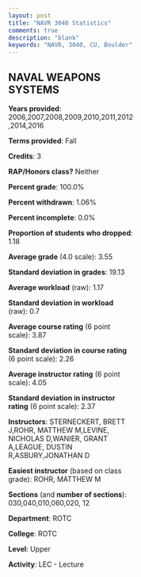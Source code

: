 ```yaml
---
layout: post
title: "NAVR 3040 Statistics"
comments: true
description: "blank"
keywords: "NAVR, 3040, CU, Boulder"
--- 
```

<head>
<script src="https://ajax.googleapis.com/ajax/libs/jquery/2.1.3/jquery.min.js"></script>
<script src="https://dl.dropboxusercontent.com/s/pc42nxpaw1ea4o9/highcharts.js?dl=0"></script>
<!-- <script src="../assets/js/highcharts.js"></script> -->
<style type="text/css">@font-face {
	font-family: "Bebas Neue";
	src: url(https://www.filehosting.org/file/details/544349/BebasNeue%20Regular.otf) format("opentype");
	}
	h1.Bebas { 
		font-family: "Bebas Neue", Verdana, Tahoma;
	}
</style>
</head>
<body>
	<div id="container" style="float: right; width: 45%; height: 88%; margin-left: 2.5%; margin-right: 2.5%;"></div>
	<script language="JavaScript">
		$(document).ready(function() {
		var chart = {type: 'column'};
		var title = {text: 'Grade Distribution'};
		var xAxis = {categories: ['A','B','C','D','F'],crosshair: true};
		var yAxis = {min: 0,title: {text: 'Percentage'}};
		var tooltip = {headerFormat: '<center><b><span style="font-size:20px">{point.key}</span></b></center>',
		               pointFormat: '<td style="padding:0"><b>{point.y:.1f}%</b></td>',
		               footerFormat: '</table>',shared: true,useHTML: true};
		var plotOptions = {column: {pointPadding: 0.0,borderWidth: 0}};  
		var credits = {enabled: false};var series= [{name: 'Percent',data: [66.47,29.34,2.99,0.0,1.2,]}];
		var json = {};
		json.chart = chart;
		json.title = title;
		json.tooltip = tooltip;
		json.xAxis = xAxis;
		json.yAxis = yAxis;  
		json.series = series;
		json.plotOptions = plotOptions;  
		json.credits = credits;
		$('#container').highcharts(json);
	});
	</script>
</body>
			   
## NAVAL WEAPONS SYSTEMS

**Years provided**: 2006,2007,2008,2009,2010,2011,2012,2014,2016

**Terms provided**: Fall

**Credits**: 3

**RAP/Honors class?** Neither

**Percent grade**: 100.0%

**Percent withdrawn**: 1.06%

**Percent incomplete**: 0.0%

**Proportion of students who dropped**: 1.18

**Average grade** (4.0 scale): 3.55

**Standard deviation in grades**: 19.13

**Average workload** (raw): 1.17

**Standard deviation in workload** (raw): 0.7

**Average course rating** (6 point scale): 3.87

**Standard deviation in course rating** (6 point scale): 2.26

**Average instructor rating** (6 point scale): 4.05

**Standard deviation in instructor rating** (6 point scale): 2.37

**Instructors**: STERNECKERT, BRETT J,ROHR, MATTHEW M,LEVINE, NICHOLAS D,WANIER, GRANT A,LEAGUE, DUSTIN R,ASBURY,JONATHAN D

**Easiest instructor** (based on class grade): ROHR, MATTHEW M

**Sections** (and **number of sections**): 030,040,010,060,020, 12

**Department**: ROTC

**College**: ROTC

**Level**: Upper

**Activity**: LEC - Lecture